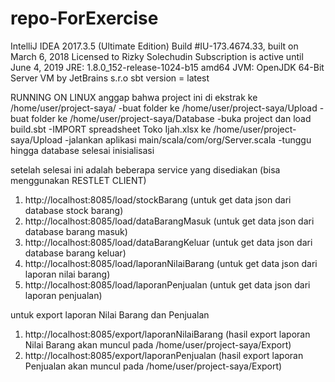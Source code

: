 # repo-ForExercise
IntelliJ IDEA 2017.3.5 (Ultimate Edition)
Build #IU-173.4674.33, built on March 6, 2018
Licensed to Rizky Solechudin
Subscription is active until June 4, 2019
JRE: 1.8.0_152-release-1024-b15 amd64
JVM: OpenJDK 64-Bit Server VM by JetBrains s.r.o
sbt version = latest

RUNNING ON LINUX
anggap bahwa project ini di ekstrak ke /home/user/project-saya/
-buat folder ke /home/user/project-saya/Upload
-buat folder ke /home/user/project-saya/Database
-buka project dan load build.sbt
-IMPORT spreadsheet Toko Ijah.xlsx ke /home/user/project-saya/Upload
-jalankan aplikasi main/scala/com/org/Server.scala
-tunggu hingga database selesai inisialisasi


setelah selesai ini adalah beberapa service yang disediakan (bisa menggunakan RESTLET CLIENT)
1. http://localhost:8085/load/stockBarang (untuk get data json dari database stock barang)
2. http://localhost:8085/load/dataBarangMasuk (untuk get data json dari database barang masuk)
3. http://localhost:8085/load/dataBarangKeluar (untuk get data json dari database barang keluar)
4. http://localhost:8085/load/laporanNilaiBarang (untuk get data json dari laporan nilai barang)
5. http://localhost:8085/load/laporanPenjualan (untuk get data json dari laporan penjualan)

untuk export laporan Nilai Barang dan Penjualan
1. http://localhost:8085/export/laporanNilaiBarang (hasil export laporan Nilai Barang akan muncul pada /home/user/project-saya/Export)
2. http://localhost:8085/export/laporanPenjualan (hasil export laporan Penjualan akan muncul pada /home/user/project-saya/Export)
